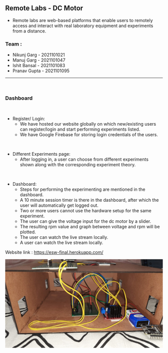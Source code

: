 ## Remote Labs - DC Motor

- Remote labs are web-based platforms that enable users to remotely access and interact with real laboratory equipment and experiments from a distance.

### Team :
- Nikunj Garg - 2021101021
- Manuj Garg - 2021101047
- Ishit Bansal - 2021101083
- Pranav Gupta - 2021101095

----
<br >

### Dashboard

<br>

- Register/ Login:
    - We have hosted our website globally on which new/existing users can register/login and start performing experiments listed.
    - We have Google Firebase for storing login credentials of the users.

<br>

- Different Experiments page:
    - After logging in, a user can choose from different experiments shown along with the corresponding experiment theory.

<br>

- Dashboard:
    - Steps for performing the experimenting are mentioned in the dashboard.
    - A 10 minute session timer is there in the dashboard, after which the user will automatically get logged out.
    - Two or more users cannot use the hardware setup for the same experiment.
    - The user can give the voltage input for the dc motor by a slider.
    - The resulting rpm value and graph between voltage and rpm will be plotted.
    - The user can watch the live stream locally.
    - A user can watch the live stream locally.



Website link : https://esw-final.herokuapp.com/

![alt](https://github.com/ManujGarggit/esw/blob/master/DASHBOARD/photo.jpeg)
